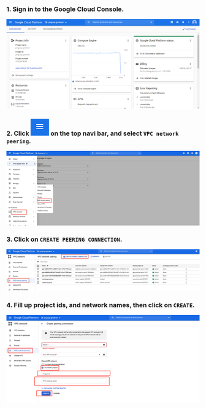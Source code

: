 
### 1. Sign in to the Google Cloud Console. 

![gcp-console](/peering/img/gcp-console.png)

### 2. Click ![gcp-button](/peering/img/gcp-button.png) on the top navi bar,  and select `VPC network peering`.

![gcp-vpc-network](/peering/img/gcp-vpc-network.jpg)

### 3. Click on `CREATE PEERING CONNECTION`.

![creating-peering-button](/peering/img/creating-peering-button.jpg)

### 4. Fill up project ids, and network names, then click on `CREATE`.

![create-peering](/peering/img/create-peering.png)
